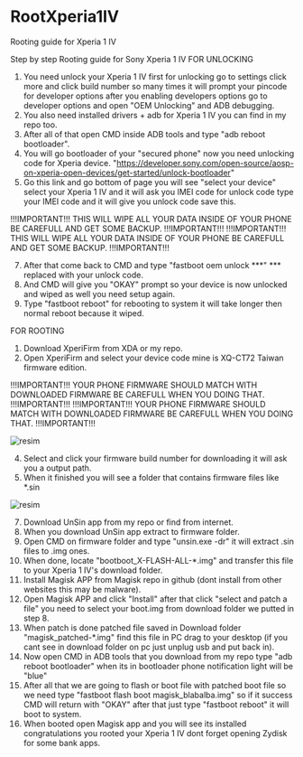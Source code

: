 # RootXperia1IV
Rooting guide for Xperia 1 IV

Step by step Rooting guide for Sony Xperia 1 IV
FOR UNLOCKING
1. You need unlock your Xperia 1 IV first for unlocking go to settings click more and click build number so many times it will prompt your pincode for developer options after you enabling developers options go to developer options and open "OEM Unlocking" and ADB debugging.
2. You also need installed drivers + adb for Xperia 1 IV you can find in my repo too.
3. After all of that open CMD inside ADB tools and type "adb reboot bootloader".
4. You will go bootloader of your "secured phone" now you need unlocking code for Xperia device.
"https://developer.sony.com/open-source/aosp-on-xperia-open-devices/get-started/unlock-bootloader"
5. Go this link and go bottom of page you will see "select your device" select your Xperia 1 IV and it will ask you IMEI code for unlock code type your IMEI code and it will give you unlock code save this.

!!!IMPORTANT!!! THIS WILL WIPE ALL YOUR DATA INSIDE OF YOUR PHONE BE CAREFULL AND GET SOME BACKUP. !!!IMPORTANT!!!
!!!IMPORTANT!!! THIS WILL WIPE ALL YOUR DATA INSIDE OF YOUR PHONE BE CAREFULL AND GET SOME BACKUP. !!!IMPORTANT!!!

7. After that come back to CMD and type "fastboot oem unlock ***" *** replaced with your unlock code.
8. And CMD will give you "OKAY" prompt so your device is now unlocked and wiped as well you need setup again.
9. Type "fastboot reboot" for rebooting to system it will take longer then normal reboot because it wiped.

FOR ROOTING

1. Download XperiFirm from XDA or my repo.
2. Open XperiFirm and select your device code mine is XQ-CT72 Taiwan firmware edition.
   
!!!IMPORTANT!!! YOUR PHONE FIRMWARE SHOULD MATCH WITH DOWNLOADED FIRMWARE BE CAREFULL WHEN YOU DOING THAT. !!!IMPORTANT!!!
!!!IMPORTANT!!! YOUR PHONE FIRMWARE SHOULD MATCH WITH DOWNLOADED FIRMWARE BE CAREFULL WHEN YOU DOING THAT. !!!IMPORTANT!!!

![resim](https://github.com/radiosamurai/RootXperia1IV/assets/104136919/4076a3ad-3880-4c49-bb54-ffb7f40cf37b)

4. Select and click your firmware build number for downloading it will ask you a output path.
5. When it finished you will see a folder that contains firmware files like *.sin

 ![resim](https://github.com/radiosamurai/RootXperia1IV/assets/104136919/75291b37-ed15-45dd-8456-ec736a342691)
 
7. Download UnSin app from my repo or find from internet.
8. When you download UnSin app extract to firmware folder.
9. Open CMD on firmware folder and type "unsin.exe -dr" it will extract .sin files to .img ones.
10. When done, locate "bootboot_X-FLASH-ALL-*.img" and transfer this file to your Xperia 1 IV's download folder.
11. Install Magisk APP from Magisk repo in github (dont install from other websites this may be malware).
12. Open Magisk APP and click "Install" after that click "select and patch a file" you need to select your boot.img from download folder we putted in step 8.
13. When patch is done patched file saved in Download folder "magisk_patched-*.img" find this file in PC drag to your desktop (if you cant see in download folder on pc just unplug usb and put back in).
14. Now open CMD in ADB tools that you download from my repo type "adb reboot bootloader" when its in bootloader phone notification light will be "blue"
15. After all that we are going to flash or boot file with patched boot file so we need type "fastboot flash boot magisk_blabalba.img" so if it success CMD will return with "OKAY" after that just type "fastboot reboot" it will boot to system.
16. When booted open Magisk app and you will see its installed congratulations you rooted your Xperia 1 IV dont forget opening Zydisk for some bank apps.
